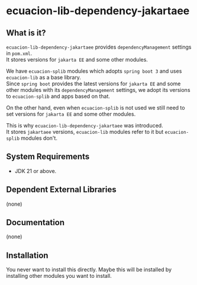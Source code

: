 # ecuacion-lib-dependency-jakartaee

## What is it?

`ecuacion-lib-dependency-jakartaee` provides `dependencyManagement` settings in `pom.xml`.  
It stores versions for `jakarta EE` and some other modules.  

We have `ecuacion-splib` modules which adopts `spring boot 3` and uses `ecuacion-lib` as a base library.  
Since `spring boot` provides the latest versions for `jakarta EE` and some other modules with its `dependencyManagement` settings, 
we adopt its versions to `ecuacion-splib` and apps based on that.  

On the other hand, even when `ecuacion-splib` is not used we still need to set versions for `jakarta EE` and some other modules.  

This is why `ecuacion-lib-dependency-jakartaee` was introduced.  
It stores `jakartaee` versions, `ecuacion-lib` modules refer to it but `ecuacion-splib` modules don't.

## System Requirements

- JDK 21 or above.

## Dependent External Libraries

(none)

## Documentation

(none)

## Installation

You never want to install this directly. Maybe this will be installed by installing other modules you want to install.
